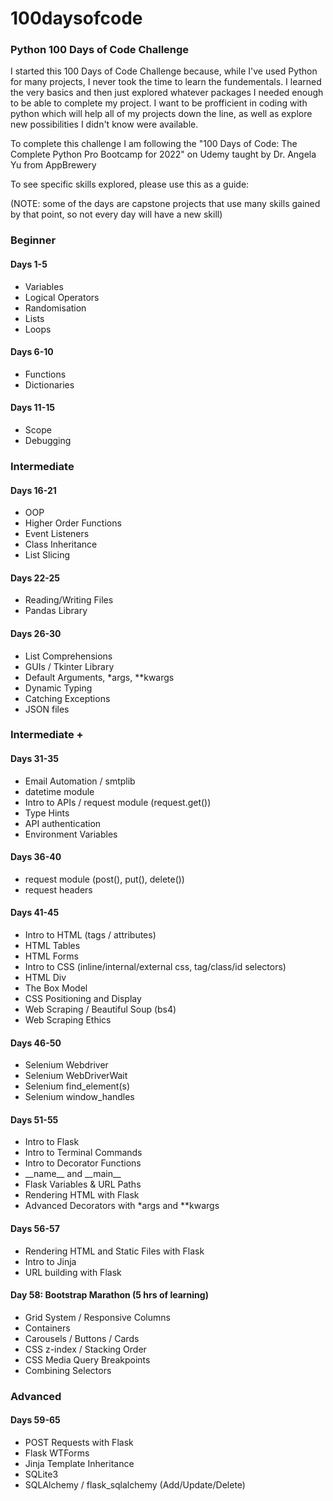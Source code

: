 # 100daysofcode
### Python 100 Days of Code Challenge

I started this 100 Days of Code Challenge because, while I've used Python for many projects, I never took the time to learn the fundementals. I learned the very
basics and then just explored whatever packages I needed enough to be able to complete my project. I want to be profficient in coding with python which will help 
all of my projects down the line, as well as explore new possibilities I didn't know were available.

To complete this challenge I am following the "100 Days of Code: The Complete Python Pro Bootcamp for 2022" on Udemy taught by Dr. Angela Yu from AppBrewery

To see specific skills explored, please use this as a guide: 

(NOTE: some of the days are capstone projects that use many skills gained by that point, so not every day will have a new skill)

### Beginner
#### Days 1-5
- Variables
- Logical Operators
- Randomisation
- Lists
- Loops

#### Days 6-10
- Functions
- Dictionaries

#### Days 11-15
- Scope
- Debugging

### Intermediate
#### Days 16-21
- OOP
- Higher Order Functions
- Event Listeners
- Class Inheritance
- List Slicing

#### Days 22-25
- Reading/Writing Files
- Pandas Library

#### Days 26-30
- List Comprehensions
- GUIs / Tkinter Library
- Default Arguments, \*args, **kwargs
- Dynamic Typing
- Catching Exceptions
- JSON files

### Intermediate +
#### Days 31-35
- Email Automation / smtplib 
- datetime module
- Intro to APIs / request module (request.get())
- Type Hints
- API authentication
- Environment Variables

#### Days 36-40
- request module (post(), put(), delete())
- request headers

#### Days 41-45
- Intro to HTML (tags / attributes)
- HTML Tables
- HTML Forms
- Intro to CSS (inline/internal/external css, tag/class/id selectors)
- HTML Div
- The Box Model
- CSS Positioning and Display
- Web Scraping / Beautiful Soup (bs4)
- Web Scraping Ethics

#### Days 46-50
- Selenium Webdriver
- Selenium WebDriverWait
- Selenium find_element(s)
- Selenium window_handles

#### Days 51-55
- Intro to Flask
- Intro to Terminal Commands
- Intro to Decorator Functions
- \_\_name_\_ and \_\_main_\_
- Flask Variables & URL Paths
- Rendering HTML with Flask
- Advanced Decorators with \*args and **kwargs

#### Days 56-57
- Rendering HTML and Static Files with Flask
- Intro to Jinja
- URL building with Flask

#### Day 58: Bootstrap Marathon (5 hrs of learning)
- Grid System / Responsive Columns
- Containers
- Carousels / Buttons / Cards
- CSS z-index / Stacking Order
- CSS Media Query Breakpoints
- Combining Selectors

### Advanced
#### Days 59-65
- POST Requests with Flask
- Flask WTForms
- Jinja Template Inheritance
- SQLite3
- SQLAlchemy / flask_sqlalchemy (Add/Update/Delete)
